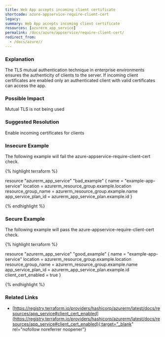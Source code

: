 ```yaml
---
title: Web App accepts incoming client certificate
shortcode: azure-appservice-require-client-cert
legacy: 
summary: Web App accepts incoming client certificate 
resources: [azurerm_app_service] 
permalink: /docs/azure/appservice/require-client-cert/
redirect_from: 
  - /docs/azure//
---
```


### Explanation

The TLS mutual authentication technique in enterprise environments ensures the authenticity of clients to the server. If incoming client certificates are enabled only an authenticated client with valid certificates can access the app.

### Possible Impact
Mutual TLS is not being used

### Suggested Resolution
Enable incoming certificates for clients


### Insecure Example

The following example will fail the azure-appservice-require-client-cert check.

{% highlight terraform %}

resource "azurerm_app_service" "bad_example" {
  name                = "example-app-service"
  location            = azurerm_resource_group.example.location
  resource_group_name = azurerm_resource_group.example.name
  app_service_plan_id = azurerm_app_service_plan.example.id
}

{% endhighlight %}



### Secure Example

The following example will pass the azure-appservice-require-client-cert check.

{% highlight terraform %}

resource "azurerm_app_service" "good_example" {
  name                = "example-app-service"
  location            = azurerm_resource_group.example.location
  resource_group_name = azurerm_resource_group.example.name
  app_service_plan_id = azurerm_app_service_plan.example.id
  client_cert_enabled = true
}

{% endhighlight %}



### Related Links


- [https://registry.terraform.io/providers/hashicorp/azurerm/latest/docs/resources/app_service#client_cert_enabled](https://registry.terraform.io/providers/hashicorp/azurerm/latest/docs/resources/app_service#client_cert_enabled){:target="_blank" rel="nofollow noreferrer noopener"}


